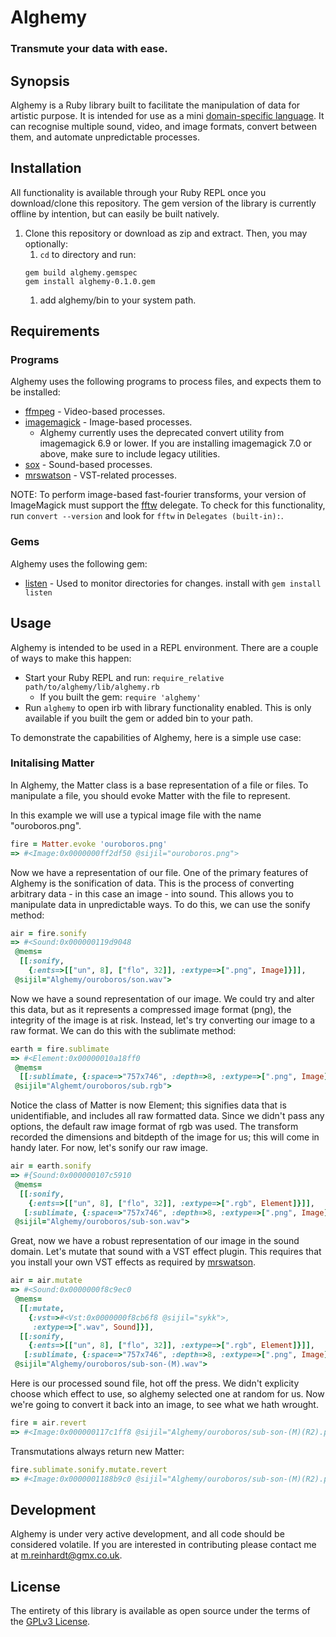 # Alghemy
### Transmute your data with ease.

## Synopsis

Alghemy is a Ruby library built to facilitate the manipulation of data for artistic purpose.
It is intended for use as a mini [domain-specific language](https://en.wikipedia.org/wiki/Domain-specific_language).
It can recognise multiple sound, video, and image formats, convert between them, and automate unpredictable processes.


## Installation

All functionality is available through your Ruby REPL once you download/clone this repository.
The gem version of the library is currently offline by intention, but can easily be built natively.

1. Clone this repository or download as zip and extract. Then, you may optionally:
   1. `cd` to directory and run:
   ```
   gem build alghemy.gemspec
   gem install alghemy-0.1.0.gem
   ```
   1. add alghemy/bin to your system path.


## Requirements

### Programs

Alghemy uses the following programs to process files, and expects them to be installed:

- [ffmpeg](https://ffmpeg.org) \- Video-based processes.
- [imagemagick](www.imagemagick.org/script/index.php) \- Image-based processes.
  - Alghemy currently uses the deprecated convert utility from imagemagick 6.9 or lower.
  If you are installing imagemagick 7.0 or above, make sure to include legacy utilities.
- [sox](sox.sourceforge.net) \- Sound-based processes.
- [mrswatson](https://github.com/teragonaudio/MrsWatson) \- VST-related processes.

NOTE: To perform image-based fast-fourier transforms, your version of ImageMagick must support the [fftw](www.fftw.org) delegate.
To check for this functionality, run `convert --version` and look for `fftw` in `Delegates (built-in):`.

### Gems

Alghemy uses the following gem:

- [listen](https://github.com/guard/listen) \- Used to monitor directories for changes.
  install with `gem install listen`


## Usage

Alghemy is intended to be used in a REPL environment. There are a couple of ways to make this happen:
- Start your Ruby REPL and run:
    `require_relative path/to/alghemy/lib/alghemy.rb`
  - If you built the gem:
    `require 'alghemy'`
- Run `alghemy` to open irb with library functionality enabled.
  This is only available if you built the gem or added bin to your path.

To demonstrate the capabilities of Alghemy, here is a simple use case:

### Initalising Matter
In Alghemy, the Matter class is a base representation of a file or files.
To manipulate a file, you should evoke Matter with the file to represent.

In this example we will use a typical image file with the name "ouroboros.png".
```ruby
fire = Matter.evoke 'ouroboros.png'
=> #<Image:0x0000000ff2df50 @sijil="ouroboros.png">
```
Now we have a representation of our file. One of the primary features of Alghemy is the sonification of data. This is the process of converting arbitrary data - in this case an image - into sound. This allows you to manipulate data in unpredictable ways. To do this, we can use the sonify method:
```ruby
air = fire.sonify
=> #<Sound:0x000000119d9048
 @mems=
  [[:sonify,
    {:ents=>[["un", 8], ["flo", 32]], :extype=>[".png", Image]}]],
 @sijil="Alghemy/ouroboros/son.wav">
```

Now we have a sound representation of our image. We could try and alter this data, but as it represents a compressed image format (png), the integrity of the image is at risk.  Instead, let's try converting our image to a raw format. We can do this with the sublimate method:
```ruby
earth = fire.sublimate
=> #<Element:0x00000010a18ff0
 @mems=
  [[:sublimate, {:space=>"757x746", :depth=>8, :extype=>[".png", Image]}]],
 @sijil="Alghemt/ouroboros/sub.rgb">
```

Notice the class of Matter is now Element; this signifies data that is unidentifiable, and includes all raw formatted data. Since we didn't pass any options, the default raw image format of rgb was used. The transform recorded the dimensions and bitdepth of the image for us; this will come in handy later.  For now, let's sonify our raw image.
```ruby
air = earth.sonify
=> #{Sound:0x000000107c5910
 @mems=
  [[:sonify,
    {:ents=>[["un", 8], ["flo", 32]], :extype=>[".rgb", Element]}]],
   [:sublimate, {:space=>"757x746", :depth=>8, :extype=>[".png", Image]}]],
 @sijil="Alghemy/ouroboros/sub-son.wav">
```

Great, now we have a robust representation of our image in the sound domain. Let's mutate that sound with a VST effect plugin. This requires that you install your own VST effects as required by [mrswatson](https://github.com/teragonaudio/MrsWatson).
```ruby
air = air.mutate
=> #<Sound:0x0000000f8c9ec0
 @mems=
  [[:mutate,
    {:vst=>#<Vst:0x0000000f8cb6f8 @sijil="sykk">,
     :extype=>[".wav", Sound]}],
  [[:sonify,
    {:ents=>[["un", 8], ["flo", 32]], :extype=>[".rgb", Element]}]],
   [:sublimate, {:space=>"757x746", :depth=>8, :extype=>[".png", Image]}]],
 @sijil="Alghemy/ouroboros/sub-son-(M).wav">
```

Here is our processed sound file, hot off the press. We didn't explicity choose which effect to use, so alghemy selected one at random for us. Now we're going to convert it back into an image, to see what we hath wrought.
```ruby
fire = air.revert
=> #<Image:0x000000117c1ff8 @sijil="Alghemy/ouroboros/sub-son-(M)(R2).png">
```

Transmutations always return new Matter:
```ruby
fire.sublimate.sonify.mutate.revert
=> #<Image:0x0000001188b9c0 @sijil="Alghemy/ouroboros/sub-son-(M)(R2).png">
```

## Development

Alghemy is under very active development, and all code should be considered volatile. If you are interested in contributing please contact me at m.reinhardt@gmx.co.uk.

## License

The entirety of this library is available as open source under the terms of the [GPLv3 License](https://www.gnu.org/licenses/gpl.html).
